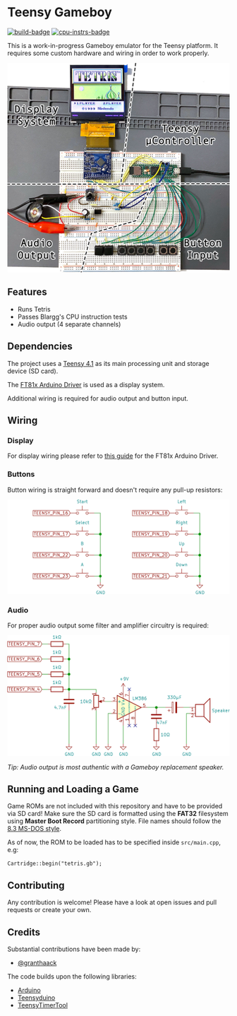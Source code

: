 # Teensy Gameboy

[![build-badge]](https://github.com/blazer82/gb.teensy/actions?workflow=build)
[![cpu-instrs-badge]](https://github.com/blazer82/gb.teensy/actions?workflow=cpu_instrs)

This is a work-in-progress Gameboy emulator for the Teensy platform. It requires some custom hardware and wiring in order to work properly.

![Breadboard Gameboy](https://raw.githubusercontent.com/blazer82/gb.teensy/master/assets/breadboard-gameboy.jpg)

## Features

- Runs Tetris
- Passes Blargg's CPU instruction tests
- Audio output (4 separate channels)

## Dependencies

The project uses a [Teensy 4.1](https://www.pjrc.com/store/teensy41.html) as its main processing unit and storage device (SD card). 

The [FT81x Arduino Driver](https://github.com/blazer82/FT81x_Arduino_Driver) is used as a display system.

Additional wiring is required for audio output and button input.

## Wiring

### Display

For display wiring please refer to [this guide](https://blazer82.github.io/FT81x_Arduino_Driver/) for the FT81x Arduino Driver.

### Buttons

Button wiring is straight forward and doesn't require any pull-up resistors:

![Button Wiring](https://raw.githubusercontent.com/blazer82/gb.teensy/master/assets/button-wiring.png)

### Audio

For proper audio output some filter and amplifier circuitry is required:

![Audio Wiring](https://raw.githubusercontent.com/blazer82/gb.teensy/master/assets/audio-wiring.png)

_Tip: Audio output is most authentic with a Gameboy replacement speaker._

## Running and Loading a Game

Game ROMs are not included with this repository and have to be provided via SD card! Make sure the SD card is formatted using the **FAT32** filesystem using **Master Boot Record** partitioning style. File names should follow the [8.3 MS-DOS style](https://en.wikipedia.org/wiki/8.3_filename).

As of now, the ROM to be loaded has to be specified inside `src/main.cpp`, e.g:

```
Cartridge::begin("tetris.gb");
```

## Contributing

Any contribution is welcome! Please have a look at open issues and pull requests or create your own.

## Credits

Substantial contributions have been made by:

- [@granthaack](https://github.com/granthaack)

The code builds upon the following libraries:

- [Arduino](https://github.com/arduino/Arduino)
- [Teensyduino](https://www.pjrc.com/teensy/teensyduino.html)
- [TeensyTimerTool](https://github.com/luni64/TeensyTimerTool)

[build-badge]: https://github.com/blazer82/gb.teensy/workflows/build/badge.svg
[cpu-instrs-badge]: https://github.com/blazer82/gb.teensy/workflows/cpu_instrs/badge.svg
